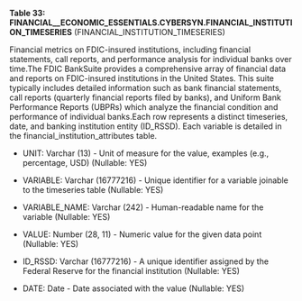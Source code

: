 **Table 33: FINANCIAL__ECONOMIC_ESSENTIALS.CYBERSYN.FINANCIAL_INSTITUTION_TIMESERIES** (FINANCIAL_INSTITUTION_TIMESERIES)

Financial metrics on FDIC-insured institutions, including financial statements, call reports, and performance analysis for individual banks over time.The FDIC BankSuite provides a comprehensive array of financial data and reports on FDIC-insured institutions in the United States. This suite typically includes detailed information such as bank financial statements, call reports (quarterly financial reports filed by banks), and Uniform Bank Performance Reports (UBPRs) which analyze the financial condition and performance of individual banks.Each row represents a distinct timeseries, date, and banking institution entity (ID_RSSD). Each variable is detailed in the financial_institution_attributes table.

- UNIT: Varchar (13) - Unit of measure for the value, examples (e.g., percentage, USD) (Nullable: YES)

- VARIABLE: Varchar (16777216) - Unique identifier for a variable joinable to the timeseries table (Nullable: YES)

- VARIABLE_NAME: Varchar (242) - Human-readable name for the variable (Nullable: YES)

- VALUE: Number (28, 11) - Numeric value for the given data point (Nullable: YES)

- ID_RSSD: Varchar (16777216) - A unique identifier assigned by the Federal Reserve for the financial institution (Nullable: YES)

- DATE: Date - Date associated with the value (Nullable: YES)

